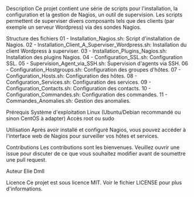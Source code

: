 Description
Ce projet contient une série de scripts pour l'installation, la configuration et la gestion de Nagios, un outil de supervision.
Les scripts permettent de superviser divers composants tels que des clients (par exemple un serveur Wordpress) via des sondes Nagios.

Structure des fichiers
01 - Installation_Nagios.sh: Script d'installation de Nagios.
02 - Installation_Client_A_Superviser_Wordpress.sh: Installation du client Wordpress à superviser.
03 - Installation_Plugins_Nagios.sh: Installation des plugins Nagios.
04 - Configuration_SSL.sh: Configuration SSL.
05 - Supervision_Agent_via_SSH.sh: Supervision d'agents via SSH.
06 - Configuration_Hostgroups.sh: Configuration des groupes d'hôtes.
07 - Configuration_Hosts.sh: Configuration des hôtes.
08 - Configuration_Services.sh: Configuration des services.
09 - Configuration_Contacts.sh: Configuration des contacts.
10 - Configuration_Commandes.sh: Configuration des commandes.
11 - Commandes_Anomalies.sh: Gestion des anomalies.

Prérequis
Système d'exploitation Linux (Ubuntu/Debian recommandé ou sinon CentOS à adapter)
Accès root ou sudo

Utilisation
Après avoir installé et configuré Nagios, vous pouvez accéder à l'interface web de Nagios pour surveiller vos hôtes et services.

Contributions
Les contributions sont les bienvenues. Veuillez ouvrir une issue pour discuter de ce que vous souhaitez modifier avant de soumettre une pull request.

Auteur
Elie Dmll

Licence
Ce projet est sous licence MIT. Voir le fichier LICENSE pour plus d'informations.
